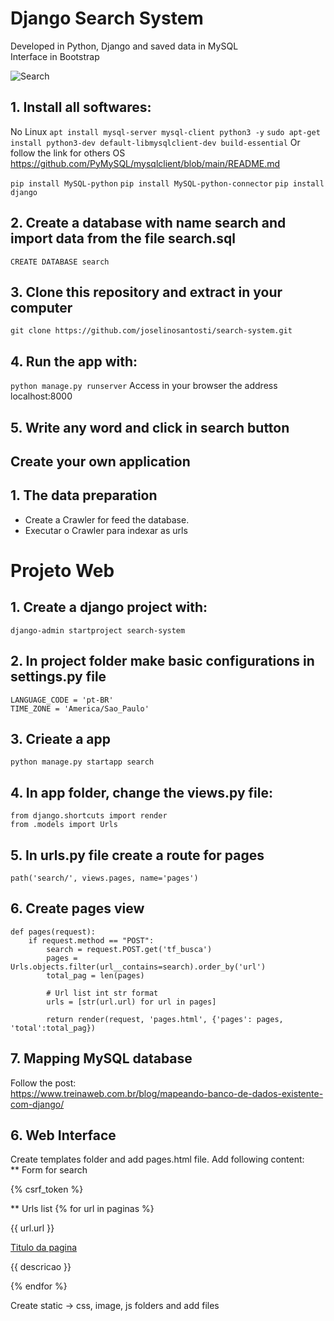 # Django Search System
Developed in Python, Django and saved data in MySQL<br>
Interface in Bootstrap

![Search](https://github.com/joselinosantosti/search-system/blob/master/search/static/img/busca.png)

## 1. Install all softwares:
No Linux
`apt install mysql-server mysql-client python3 -y`
`sudo apt-get install python3-dev default-libmysqlclient-dev build-essential`
Or follow the link for others OS<br>
https://github.com/PyMySQL/mysqlclient/blob/main/README.md

`pip install MySQL-python`
`pip install MySQL-python-connector`
`pip install django`

## 2. Create a database with name search and import data from the file search.sql
`CREATE DATABASE search`

## 3. Clone this repository and extract in your computer
`git clone https://github.com/joselinosantosti/search-system.git`

## 4. Run the app with:
`python manage.py runserver`
Access in your browser the address localhost:8000

## 5. Write any word and click in search button


## Create your own application
## 1. The data preparation
* Create a Crawler for feed the database.
* Executar o Crawler para indexar as urls

# Projeto Web
## 1. Create a django project with:
`django-admin startproject search-system`

## 2. In project folder make basic configurations in settings.py file 
```
LANGUAGE_CODE = 'pt-BR'
TIME_ZONE = 'America/Sao_Paulo'
```

## 3. Crieate a app
`python manage.py startapp search`

## 4. In app folder, change the views.py file:
```
from django.shortcuts import render
from .models import Urls
```

## 5. In urls.py file create a route for pages
`path('search/', views.pages, name='pages')`

## 6. Create pages view
```
def pages(request):
	if request.method == "POST":
		search = request.POST.get('tf_busca')
		pages = Urls.objects.filter(url__contains=search).order_by('url')
		total_pag = len(pages)

		# Url list int str format
		urls = [str(url.url) for url in pages]

		return render(request, 'pages.html', {'pages': pages, 'total':total_pag})
```

## 7. Mapping MySQL database
Follow the post:<br>
https://www.treinaweb.com.br/blog/mapeando-banco-de-dados-existente-com-django/

## 6. Web Interface
Create templates folder and add pages.html file. Add following content:<br>
** Form for search
<form action="" class="form-inline" id="frm_busca" action="{% url 'pages' %}" method="post">
{% csrf_token %}

** Urls list
{% for url in paginas %}
<p>{{ url.url }}</p>
<a href="{{ url.url }}"> Titulo da pagina</a>
<p> {{ descricao }}</p>
{% endfor %}

Create static -> css, image, js folders and add files